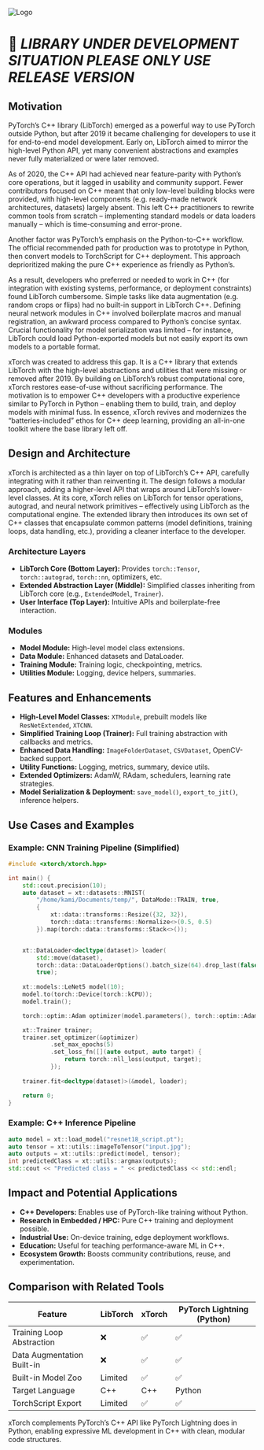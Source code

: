 ![Logo](https://github.com/user-attachments/assets/70527c02-c73e-429b-9d86-0b43172dccb2)

# 🔴 _LIBRARY UNDER DEVELOPMENT SITUATION PLEASE ONLY USE RELEASE VERSION_  

[//]: # (# xTorch: Bridging the Usability Gap in PyTorch’s C++ API)

## Motivation

PyTorch’s C++ library (LibTorch) emerged as a powerful way to use PyTorch outside Python, but after 2019 it became challenging for developers to use it for end-to-end model development. Early on, LibTorch aimed to mirror the high-level Python API, yet many convenient abstractions and examples never fully materialized or were later removed.

As of 2020, the C++ API had achieved near feature-parity with Python’s core operations, but it lagged in usability and community support. Fewer contributors focused on C++ meant that only low-level building blocks were provided, with high-level components (e.g. ready-made network architectures, datasets) largely absent. This left C++ practitioners to rewrite common tools from scratch – implementing standard models or data loaders manually – which is time-consuming and error-prone.

Another factor was PyTorch’s emphasis on the Python-to-C++ workflow. The official recommended path for production was to prototype in Python, then convert models to TorchScript for C++ deployment. This approach deprioritized making the pure C++ experience as friendly as Python’s.

As a result, developers who preferred or needed to work in C++ (for integration with existing systems, performance, or deployment constraints) found LibTorch cumbersome. Simple tasks like data augmentation (e.g. random crops or flips) had no built-in support in LibTorch C++. Defining neural network modules in C++ involved boilerplate macros and manual registration, an awkward process compared to Python’s concise syntax. Crucial functionality for model serialization was limited – for instance, LibTorch could load Python-exported models but not easily export its own models to a portable format.

xTorch was created to address this gap. It is a C++ library that extends LibTorch with the high-level abstractions and utilities that were missing or removed after 2019. By building on LibTorch’s robust computational core, xTorch restores ease-of-use without sacrificing performance. The motivation is to empower C++ developers with a productive experience similar to PyTorch in Python – enabling them to build, train, and deploy models with minimal fuss. In essence, xTorch revives and modernizes the “batteries-included” ethos for C++ deep learning, providing an all-in-one toolkit where the base library left off.

## Design and Architecture

xTorch is architected as a thin layer on top of LibTorch’s C++ API, carefully integrating with it rather than reinventing it. The design follows a modular approach, adding a higher-level API that wraps around LibTorch’s lower-level classes. At its core, xTorch relies on LibTorch for tensor operations, autograd, and neural network primitives – effectively using LibTorch as the computational engine. The extended library then introduces its own set of C++ classes that encapsulate common patterns (model definitions, training loops, data handling, etc.), providing a cleaner interface to the developer.

### Architecture Layers
- **LibTorch Core (Bottom Layer):** Provides `torch::Tensor`, `torch::autograd`, `torch::nn`, optimizers, etc.
- **Extended Abstraction Layer (Middle):** Simplified classes inheriting from LibTorch core (e.g., `ExtendedModel`, `Trainer`).
- **User Interface (Top Layer):** Intuitive APIs and boilerplate-free interaction.

### Modules
- **Model Module:** High-level model class extensions.
- **Data Module:** Enhanced datasets and DataLoader.
- **Training Module:** Training logic, checkpointing, metrics.
- **Utilities Module:** Logging, device helpers, summaries.

## Features and Enhancements

- **High-Level Model Classes:** `XTModule`, prebuilt models like `ResNetExtended`, `XTCNN`.
- **Simplified Training Loop (Trainer):** Full training abstraction with callbacks and metrics.
- **Enhanced Data Handling:** `ImageFolderDataset`, `CSVDataset`, OpenCV-backed support.
- **Utility Functions:** Logging, metrics, summary, device utils.
- **Extended Optimizers:** AdamW, RAdam, schedulers, learning rate strategies.
- **Model Serialization & Deployment:** `save_model()`, `export_to_jit()`, inference helpers.

## Use Cases and Examples

### Example: CNN Training Pipeline (Simplified)

```cpp
#include <xtorch/xtorch.hpp>

int main() {
    std::cout.precision(10);
    auto dataset = xt::datasets::MNIST(
        "/home/kami/Documents/temp/", DataMode::TRAIN, true,
        {
            xt::data::transforms::Resize({32, 32}),
            torch::data::transforms::Normalize<>(0.5, 0.5)
        }).map(torch::data::transforms::Stack<>());


    xt::DataLoader<decltype(dataset)> loader(
        std::move(dataset),
        torch::data::DataLoaderOptions().batch_size(64).drop_last(false),
        true);
    
    xt::models::LeNet5 model(10);
    model.to(torch::Device(torch::kCPU));
    model.train();

    torch::optim::Adam optimizer(model.parameters(), torch::optim::AdamOptions(1e-3));

    xt::Trainer trainer;
    trainer.set_optimizer(&optimizer)
            .set_max_epochs(5)
            .set_loss_fn([](auto output, auto target) {
                return torch::nll_loss(output, target);
            });
    
    trainer.fit<decltype(dataset)>(&model, loader);

    return 0;
}
```

### Example: C++ Inference Pipeline

```cpp
auto model = xt::load_model("resnet18_script.pt");
auto tensor = xt::utils::imageToTensor("input.jpg");
auto outputs = xt::utils::predict(model, tensor);
int predictedClass = xt::utils::argmax(outputs);
std::cout << "Predicted class = " << predictedClass << std::endl;
```

## Impact and Potential Applications

- **C++ Developers:** Enables use of PyTorch-like training without Python.
- **Research in Embedded / HPC:** Pure C++ training and deployment possible.
- **Industrial Use:** On-device training, edge deployment workflows.
- **Education:** Useful for teaching performance-aware ML in C++.
- **Ecosystem Growth:** Boosts community contributions, reuse, and experimentation.

## Comparison with Related Tools

| Feature                     | LibTorch | xTorch | PyTorch Lightning (Python) |
|----------------------------|----------|-------------------|-----------------------------|
| Training Loop Abstraction  | ❌       | ✅                | ✅                          |
| Data Augmentation Built-in | ❌       | ✅                | ✅                          |
| Built-in Model Zoo         | Limited  | ✅                | ✅                          |
| Target Language            | C++      | C++               | Python                      |
| TorchScript Export         | Limited  | ✅                | ✅                          |

xTorch complements PyTorch’s C++ API like PyTorch Lightning does in Python, enabling expressive ML development in C++ with clean, modular code structures.

